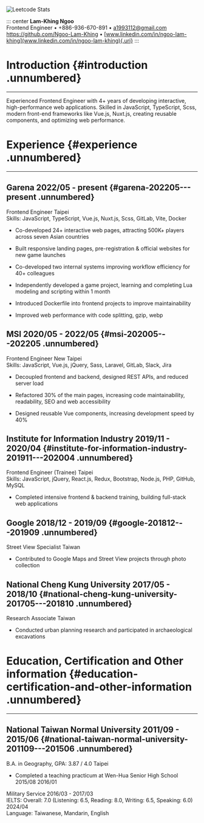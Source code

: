 ![Leetcode Stats](https://leetcard.jacoblin.cool/NgooLamKhing)

::: center
**Lam-Khing Ngoo**\
Frontend Engineer $\bullet$ +886-936-670-891 $\bullet$
a1993112@gmail.com <https://github.com/Ngoo-Lam-Khing> $\bullet$
[www.linkedin.com/in/ngoo-lam-khing](www.linkedin.com/in/ngoo-lam-khing){.uri}
:::

# Introduction {#introduction .unnumbered}

------------------------------------------------------------------------

Experienced Frontend Engineer with 4+ years of developing interactive,
high-performance web applications. Skilled in JavaScript, TypeScript,
Scss, modern front-end frameworks like Vue.js, Nuxt.js, creating
reusable components, and optimizing web performance.

# Experience {#experience .unnumbered}

------------------------------------------------------------------------

## Garena 2022/05 - present {#garena-202205---present .unnumbered}

Frontend Engineer Taipei\
Skills: JavaScript, TypeScript, Vue.js, Nuxt.js, Scss, GitLab, Vite,
Docker

-   Co-developed 24+ interactive web pages, attracting 500K+ players
    across seven Asian countries

-   Built responsive landing pages, pre-registration & official websites
    for new game launches

-   Co-developed two internal systems improving workflow efficiency for
    40+ colleagues

-   Independently developed a game project, learning and completing Lua
    modeling and scripting within 1 month

-   Introduced Dockerfile into frontend projects to improve
    maintainability

-   Improved web performance with code splitting, gzip, webp

## MSI 2020/05 - 2022/05 {#msi-202005---202205 .unnumbered}

Frontend Engineer New Taipei\
Skills: JavaScript, Vue.js, jQuery, Sass, Laravel, GitLab, Slack, Jira

-   Decoupled frontend and backend, designed REST APIs, and reduced
    server load

-   Refactored 30% of the main pages, increasing code maintainability,
    readability, SEO and web accessibility

-   Designed reusable Vue components, increasing development speed by
    40%

## Institute for Information Industry 2019/11 - 2020/04 {#institute-for-information-industry-201911---202004 .unnumbered}

Frontend Engineer (Trainee) Taipei\
Skills: JavaScript, jQuery, React.js, Redux, Bootstrap, Node.js, PHP,
GitHub, MySQL

-   Completed intensive frontend & backend training, building full-stack
    web applications

## Google 2018/12 - 2019/09 {#google-201812---201909 .unnumbered}

Street View Specialist Taiwan

-   Contributed to Google Maps and Street View projects through photo
    collection

## National Cheng Kung University 2017/05 - 2018/10 {#national-cheng-kung-university-201705---201810 .unnumbered}

Research Associate Taiwan

-   Conducted urban planning research and participated in archaeological
    excavations

# Education, Certification and Other information {#education-certification-and-other-information .unnumbered}

------------------------------------------------------------------------

## National Taiwan Normal University 2011/09 - 2015/06 {#national-taiwan-normal-university-201109---201506 .unnumbered}

B.A. in Geography, GPA: 3.87 / 4.0 Taipei

-   Completed a teaching practicum at Wen-Hua Senior High School 2015/08
    2016/01

Military Service 2016/03 - 2017/03\
IELTS: Overall: 7.0 (Listening: 6.5, Reading: 8.0, Writing: 6.5,
Speaking: 6.0) 2024/04\
Language: Taiwanese, Mandarin, English
